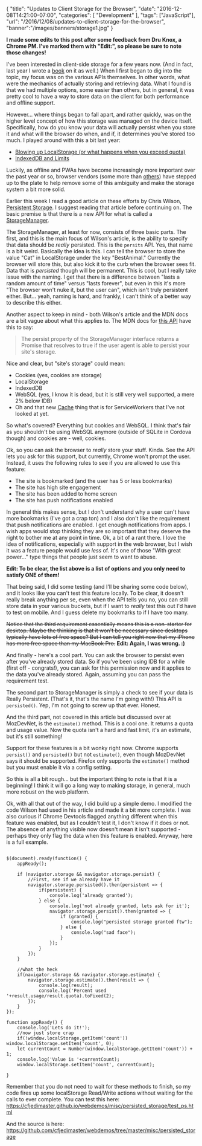 
{
	"title": "Updates to Client Storage for the Browser",
	"date": "2016-12-08T14:21:00-07:00",
	"categories": [
		"Development"
	],
	"tags": ["JavaScript"],
	"url": "/2016/12/08/updates-to-client-storage-for-the-browser",
	"banner":"/images/banners/storage1.jpg"
}

**I made some edits to this post after some feedback from Dru Knox, a Chrome PM. I've marked them with "Edit:", so 
please be sure to note those changes!**

I've been interested in client-side storage for a few years now. (And in fact, last year I wrote a [book](https://www.amazon.com/Client-Side-Data-Storage-Keeping-Local/dp/1491935111/ref=as_sl_pc_qf_sp_asin_til?tag=raymondcamden-20&linkCode=w00&linkId=URSVDLKI2FLVLMFM&creativeASIN=1491935111) on it as well.) When I first began to dig into the topic, my focus was on the various APIs themselves. In other words, what were the mechanics of actually storing
and retrieving data. What I found is that we had multiple options, some easier than others, but in general, it was pretty cool to have a way 
to store data on the client for both performance and offline support. 
<!--more-->
However... where things began to fall apart, and rather quickly, was on the higher level concept of how this storage was managed on the device itself. Specifically, how
do you know your data will actually persist when you store it and what will the browser do when, and if, it determines you've stored too much. I played around with this
a bit last year:

* [Blowing up LocalStorage (or what happens when you exceed quota)](https://www.raymondcamden.com/2015/04/14/blowing-up-localstorage-or-what-happens-when-you-exceed-quota)
* [IndexedDB and Limits](https://www.raymondcamden.com/2015/04/17/indexeddb-and-limits)

Luckily, as offline and PWAs have become increasingly more important over the past year or so, browser vendors (some more than [others](http://apple.com)) have
stepped up to the plate to help remove some of this ambiguity and make the storage system a bit more solid.

Earlier this week I read a good article on these efforts by Chris Wilson, [Persistent Storage](https://developers.google.com/web/updates/2016/06/persistent-storage). I 
suggest reading that article before continuing on. The basic premise is that there is a new API for what is called a [StorageManager](https://developer.mozilla.org/en-US/docs/Web/API/StorageManager).

The StorageManager, at least for now, consists of three basic parts. The first, and this is the main focus of Wilson's 
article, is the ability 
to specify that data should be *really* persisted. This is the <code>persits</code> API. Yes, that name is a bit weird. 
Basically the idea is this. I can tell the browser to store the value "Cat" in LocalStorage under the key "BestAnimal." 
Currently the browser will store this, but also kick it to the curb when the browser sees fit. Data that 
is *persisted* though will be permanent.  This is cool, but I really take issue with the naming. I get that there is a difference between
"lasts a random amount of time" versus "lasts forever", but even in this it's more "The browser won't nuke it, but the user can", which isn't truly persistent either. But... yeah, naming
is hard, and frankly, I can't think of a better way to describe this either.

Another aspect to keep in mind - both Wilson's article and the MDN docs are a bit vague about what this applies to. The MDN docs for
[this API](https://developer.mozilla.org/en-US/docs/Web/API/StorageManager/persist) have this to say:

<blockquote>
The persist property of the StorageManager interface returns a Promise that resolves to true if the 
user agent is able to persist your site's storage.
</blockquote>

Nice and clear, but "site's storage" could mean:

* Cookies (yes, cookies are storage)
* LocalStorage
* IndexedDB
* WebSQL (yes, I know it is dead, but it is still very well supported, a mere 2% below IDB)
* Oh and that new [Cache](https://developer.mozilla.org/en-US/docs/Web/API/Cache) thing that is for ServiceWorkers that I've not looked at yet.

So what's covered? Everything but cookies and WebSQL. I think that's fair as you shouldn't be using WebSQL anymore (outside of SQLite in Cordova though) and cookies are - well, cookies.

Ok, so you can ask the browser to *really* store your stuff. Kinda. See the API lets you ask for this support, but currently, Chrome won't prompt
the user. Instead, it uses the following rules to see if you are allowed to use this feature:

* The site is bookmarked (and the user has 5 or less bookmarks)
* The site has high site engagement
* The site has been added to home screen
* The site has push notifications enabled

In general this makes sense, but I don't understand why a user can't have more bookmarks (I've got a crap ton) and I also don't
like the requirement that push notifications are enabled. I get enough notifications from apps. I wish apps would stop thinking they are
so important that they deserve the right to bother me at any point in time. Ok, a bit of a rant there. I love the idea of notifications, especially
with support in the web browser, but I wish it was a feature people would use *less* of. It's one of those "With great power..." type things that
people just seem to want to abuse. 

**Edit: To be clear, the list above is a list of options and you only need to satisfy ONE of them!**

That being said, I did some testing (and I'll be sharing some code below), and it looks like you can't test this feature locally. To be clear, 
it doesn't really break anything per se, even when the API tells you no, you can still store data in your various buckets, but if I want to *really*
test this out I'd have to test on mobile. And I guess delete my bookmarks to if I have too many. 

<strike>Notice that the third requirement essentially means this is a non-starter for desktop. Maybe the thinking is that it won't be necessary 
since desktops typically have lots of free space? But I can tell you right now that my iPhone has more free space than my MacBook Pro.</strike> **Edit: Again, I was wrong. :)**

And finally - here's a cool part. You can ask the browser to persist even after you've already stored data. So if you've been using
IDB for a while (first off - congrats!), you can ask for this permission now and it applies to the data you've already stored. Again, assuming you can pass 
the requirement test.

The second part to StorageManager is simply a check to see if your data is Really Persistent. (That's it, that's the name I'm going with!) 
This API is <code>persisted()</code>. Yep, I'm not going to screw up that ever. Honest. 

And the third part, not covered in this article but discussed over at MozDevNet, is the <code>estimate()</code> method. This is a cool one. It returns a quota and usage value. 
Now the quota isn't a hard and fast limit, it's an estimate, but it's still something! 

Support for these features is a bit wonky right now. Chrome supports <code>persist()</code> and <code>persisted()</code> but
not <code>estimate()</code>, even though MozDevNet says it should be supported. Firefox only supports the <code>estimate()</code> method but you must
enable it via a config setting.

So this is all a bit rough... but the important thing to note is that it is a beginning! I think it will go a long way
to making storage, in general, much more robust on the web platform.

Ok, with all that out of the way, I did build up a simple demo. I modified the code Wilson had used in his article and made it a
bit more complete. I was also curious if Chrome Devtools flagged anything different when this feature was enabled, but as I couldn't
test it, I don't know if it does or not. The absence of anything visible now doesn't mean it isn't supported - perhaps they only flag
the data when this feature is enabled. Anyway, here is a full example. 

<pre><code class="language-javascript">
$(document).ready(function() {
	appReady();

	if (navigator.storage &amp;&amp; navigator.storage.persist) {
		&#x2F;&#x2F;First, see if we already have it
		navigator.storage.persisted().then(persistent =&gt; {
			if(persistent) {
				console.log(&#x27;already granted&#x27;);
			} else {
				console.log(&#x27;not already granted, lets ask for it&#x27;);
				navigator.storage.persist().then(granted =&gt; {
					if (granted) {
						console.log(&quot;persisted storage granted ftw&quot;);
					} else {
						console.log(&quot;sad face&quot;);
					}
				});
			}
		});
	}

	&#x2F;&#x2F;what the heck
	if(navigator.storage &amp;&amp; navigator.storage.estimate) {
		navigator.storage.estimate().then(result =&gt; {
			console.log(result);
			console.log(&#x27;Percent used &#x27;+result.usage&#x2F;result.quota).toFixed(2);
		});
	}
});

function appReady() {
	console.log(&#x27;Lets do it!&#x27;);
	&#x2F;&#x2F;now just store crap
	if(!window.localStorage.getItem(&#x27;count&#x27;)) window.localStorage.setItem(&#x27;count&#x27;, 0);
	let currentCount = Number(window.localStorage.getItem(&#x27;count&#x27;)) + 1;
	console.log(&#x27;Value is &#x27;+currentCount);
	window.localStorage.setItem(&#x27;count&#x27;, currentCount);

}
</code></pre>

Remember that you do not need to wait for these methods to finish, so my code fires up some localStorage Read/Write actions 
without waiting for the calls to ever complete. You can test this here: https://cfjedimaster.github.io/webdemos/misc/persisted_storage/test_ps.html

And the source is here: https://github.com/cfjedimaster/webdemos/tree/master/misc/persisted_storage